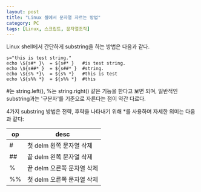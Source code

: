 ```yaml
---
layout: post
title: "Linux 셸에서 문자열 자르는 방법"
category: PC
tags: [Linux, 스크립트, 문자열조작]
---
```


Linux shell에서 간단하게 substring을 하는 방법은 다음과 같다.

~~~
s="this is test string."
echo \${s#* }\  = ${s#* }   #is test string.
echo \${s##* }  = ${s##* }  #string.
echo \${s% *}\  = ${s% *}   #this is test
echo \${s%% *}  = ${s%% *}  #this
~~~

\#는 string.left(), %는 string.right() 같은 기능을 한다고 보면 되며, 일반적인 substring과는 '구분자'를 기준으로 자른다는 점이 약간 다르다.

4가지 substring 방법은 전략, 후략을 나타내기 위해 *를 사용하며 자세한 의미는 다음과 같다:

op  | desc
----|-----
\#  | 첫 delm 왼쪽 문자열 삭제
\## | 끝 delm 왼쪽 문자열 삭제
%   | 끝 delm 오른쪽 문자열 삭제
%%  | 첫 delm 오른쪽 문자열 삭제